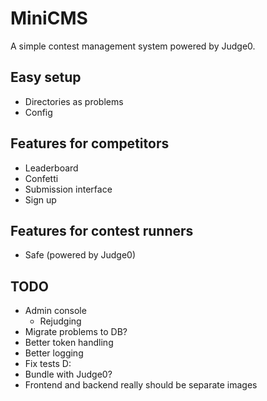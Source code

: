 # MiniCMS

A simple contest management system powered by Judge0.

## Easy setup

- Directories as problems
- Config

## Features for competitors

- Leaderboard
- Confetti
- Submission interface
- Sign up

## Features for contest runners

- Safe (powered by Judge0)

## TODO

- Admin console
  - Rejudging
- Migrate problems to DB?
- Better token handling
- Better logging
- Fix tests D:
- Bundle with Judge0?
- Frontend and backend really should be separate images
